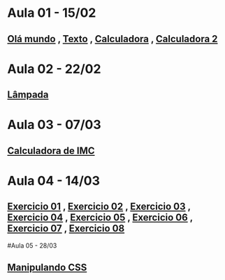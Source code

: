 # Aula 01 - 15/02
## [Olá mundo](https://rackaraujo.github.io/IW-II/Aula%201/ola%20mundo/) , [Texto](https://rackaraujo.github.io/IW-II/Aula%201/texto/) , [Calculadora](https://rackaraujo.github.io/IW-II/Aula%201/calculadora/) , [Calculadora 2](https://rackaraujo.github.io/IW-II/Aula%201/calculadora2/)


# Aula 02 - 22/02
## [Lâmpada](https://rackaraujo.github.io/IW-II/Aula%202/)

# Aula 03 - 07/03
## [Calculadora de IMC](https://rackaraujo.github.io/IW-II/Aula%203/)

# Aula 04 - 14/03
## [Exercicio 01](https://rackaraujo.github.io/IW-II/Aula%204/Exercicio1/) , [Exercicio 02](https://rackaraujo.github.io/IW-II/Aula%204/Exercicio2/) , [Exercicio 03](https://rackaraujo.github.io/IW-II/Aula%204/Exercicio3/) , [Exercicio 04](https://rackaraujo.github.io/IW-II/Aula%204/Exercicio4/) , [Exercicio 05](https://rackaraujo.github.io/IW-II/Aula%204/Exercicio5/) , [Exercicio 06](https://rackaraujo.github.io/IW-II/Aula%204/Exercicio6/) , [Exercicio 07](https://rackaraujo.github.io/IW-II/Aula%204/Exercicio7/) , [Exercicio 08](https://rackaraujo.github.io/IW-II/Aula%204/Exercicio8/)

#Aula 05 - 28/03
## [Manipulando CSS](https://rackaraujo.github.io/IW-II/Aula%205/)

